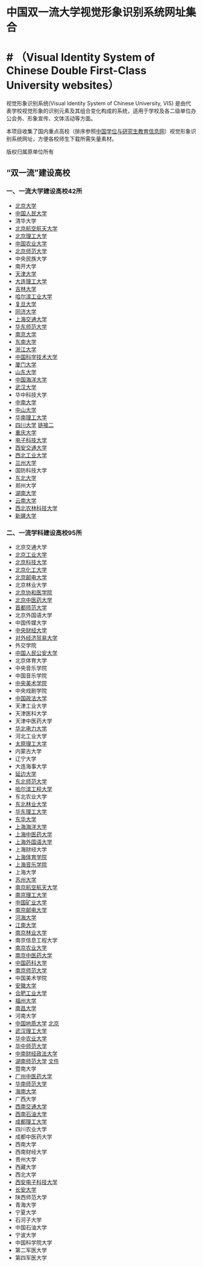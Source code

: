 # 中国双一流大学视觉形象识别系统网址集合 
# # （Visual Identity System of Chinese Double First-Class University websites）

视觉形象识别系统(Visual Identity System of Chinese University, VIS) 是由代表学校视觉形象的识别元素及其组合变化构成的系统，适用于学校及各二级单位办公会务、形象宣传、文体活动等方面。

本项目收集了国内重点高校（排序参照[中国学位与研究生教育信息网](http://www.chinadegrees.cn/xwyyjsjyxx/xwbl/zdjs/syl/)）视觉形象识别系统网址，方便各校师生下载所需矢量素材。

版权归属原单位所有


## “双一流”建设高校
### 一、一流大学建设高校42所
- [北京大学](https://vim.pku.edu.cn/xzzq/index.htm)
- [中国人民大学](http://jiaowu.ruc.edu.cn/wjxz6/jxyx3/5b78134c8ce64102a757a0d9b98db493.htm)
- 清华大学
- [北京航空航天大学](http://xcb.buaa.edu.cn/jswhjs/xxsbsj/index.htm)
- [北京理工大学](http://www.bit.edu.cn/gbxxgk/gbjswh/vixx/index.htm)
- [中国农业大学](http://www.cau.edu.cn/col/col10258/index.html)
- [北京师范大学](https://xcb.bnu.edu.cn/fwzn/xzzx/)
- 中央民族大学
- 南开大学
- [天津大学](http://e.tju.edu.cn/toModule.do?prefix=/News&page=/newsDetail.do?infoid=25454)
- [大连理工大学](http://office.dlut.edu.cn/info/1083/2807.htm)
- [吉林大学](https://www.jlu.edu.cn/xxgk/xxbs.htm)
- [哈尔滨工业大学](http://www.hit.edu.cn/240/list.htm)
- [复旦大学](http://www.fudan.edu.cn/2016/channels/view/74/)
- [同济大学](https://www.tongji.edu.cn/xxgk1/xxbs1.htm)
- [上海交通大学](http://vi.sjtu.edu.cn/)
- [华东师范大学](http://old.ecnu.edu.cn/site/identity/)
- [南京大学](https://www.nju.edu.cn/3647/list.htm#wen2)
- [东南大学](http://www.seu.edu.cn/2017/0531/c17410a190411/page.htm)
- [浙江大学](http://www.zju.edu.cn/572/list.htm)
- [中国科学技术大学](http://vi.ustc.edu.cn/2011/0428/c7181a90255/page.htm)
- [厦门大学](https://www.xmu.edu.cn/about/xiaoxun)
- [山东大学](http://www.culture.sdu.edu.cn/ln_bs/sjsb.htm)
- [中国海洋大学](http://www.ouc.edu.cn/6698/list.htm)
- [武汉大学](http://www.whu.edu.cn/xxgk/wdbs.htm)
- 华中科技大学
- [中南大学](http://xcb.csu.edu.cn/info/1027/1083.htm)
- [中山大学](http://home3.sysu.edu.cn/sysuvi/)
- [华南理工大学](https://www.scut.edu.cn/new/9017/list.htm)
- [四川大学](http://www.scu.edu.cn/xxgknew/cdbs/xm.htm) [链接二](http://www2.scu.edu.cn/news2012/cdzx/webinfo/2014/06/1402363144468459.htm)
- [重庆大学](https://www.cqu.edu.cn/Channel/000-002-001-003/1/index.html)
- [电子科技大学](http://www.photo.uestc.edu.cn/index/detail?cateId=8&pictureId=775)
- [西安交通大学](http://vi.xjtu.edu.cn/)
- [西北工业大学](https://news.nwpu.edu.cn/zdzy/link/xxsbvis/xxsb.htm)
- [兰州大学](http://www.lzu.edu.cn/static/xiaohui/)
- 国防科技大学
- [东北大学](https://www.neu.edu.cn/info_title.html)
- 郑州大学
- [湖南大学](http://www.hnu.edu.cn/hdgk/xywh/xh.htm)
- [云南大学](https://www.ynu.edu.cn/xxgk/sbyd.htm)
- [西北农林科技大学](http://xj.nwsuaf.edu.cn/xxsbxt/27800.htm)
- [新疆大学](http://www.xju.edu.cn/xxgk/xdbs.htm)

### 二、一流学科建设高校95所

- 北京交通大学
- [北京工业大学](http://www.bjut.edu.cn/gdbs/)
- [北京科技大学](http://xiaoban.ustb.edu.cn/upload/Attach/default/xz/2495197827.pdf)
- [北京化工大学](http://www.buct.edu.cn/xxgknew/xywhnew/index.htm)
- [北京邮电大学](https://www.bupt.edu.cn/content/content.php?p=1_1_2318)
- 北京林业大学
- [北京协和医学院](http://www.cams.ac.cn/%E9%A6%96%E9%A1%B5/%E9%99%A2%E6%A0%A1%E6%A6%82%E5%86%B5/%E5%8E%86%E4%BB%BB%E9%A2%86%E5%AF%BC/)
- [北京中医药大学](http://www.bucm.edu.cn/xxgk/xxsb/index.htm)
- [首都师范大学](http://dc.cnu.edu.cn/news/xzzq/21876.htm)
- 北京外国语大学
- 中国传媒大学
- [中央财经大学](http://www.cufe.edu.cn/xxgk/xxbs/sjxxsbxt0/101339.htm)
- [对外经济贸易大学](http://www.uibe.edu.cn/xywh/xhxq/index.htm)
- 外交学院
- [中国人民公安大学](http://jtgl.ppsuc.edu.cn/info/1176/3477.htm)
- 北京体育大学
- 中央音乐学院
- 中国音乐学院
- [中央美术学院](http://www.cafa.edu.cn/st/2018/10519466.htm)
- 中央戏剧学院
- [中国政法大学](http://dwxcb.cupl.edu.cn/info/1008/1046.htm)
- 天津工业大学
- 天津医科大学
- 天津中医药大学
- [华北电力大学](http://xcb.ncepu.edu.cn/docs/2013-08/20130829134426187460.doc)
- 河北工业大学
- [太原理工大学](http://www2017.tyut.edu.cn/xxgk/xxbs/xh.htm)
- 内蒙古大学
- 辽宁大学
- 大连海事大学
- [延边大学](http://www.ybu.edu.cn/xxgk/ydbs.htm)
- [东北师范大学](http://sjxxsbxt.nenu.edu.cn/)
- [哈尔滨工程大学](http://www.hrbeu.edu.cn/xygk/xywh.aspx)
- 东北农业大学
- [东北林业大学](https://lib.nefu.edu.cn/xywh.html)
- [华东理工大学](http://xiaoban.ecust.edu.cn/10389/list.htm)
- [东华大学](http://www.dhu.edu.cn/5952/list.htm)
- [上海海洋大学](https://www.shou.edu.cn/82/1a/c294a33306/page.psp)
- [上海中医药大学](https://www.shutcm.edu.cn/196/list.htm)
- [上海外国语大学](http://www.shisu.edu.cn/about/identity-guidelines)
- 上海财经大学
- [上海体育学院](http://xcb.sus.edu.cn/VISxz.htm)
- [上海音乐学院](http://www.shcmusic.edu.cn/view_0.aspx?cid=470&id=3&navindex=0)
- 上海大学
- [苏州大学](http://www.suda.edu.cn/portal/uis.html)
- [南京航空航天大学](http://www.nuaa.edu.cn/589/list.htm)
- [南京理工大学](http://zs.njust.edu.cn/_upload/article/files/3b/d8/07e54d3a46048e73bc3f7ffbe7f7/3429cb10-f950-4191-a230-fea13eea9949.pdf)
- [中国矿业大学](http://xcb.cumt.edu.cn/67/3e/c2509a157502/page.htm)
- [南京邮电大学](http://www.njupt.edu.cn/12/list.htm)
- [河海大学](http://www.hhu.edu.cn/236/list.htm)
- [江南大学](http://www.jiangnan.edu.cn/xxgk/xxbs.htm)
- [南京林业大学](http://www.njfu.edu.cn/uploads/vi/08.ai)
- 南京信息工程大学
- [南京农业大学](http://www.njau.edu.cn/xxwxh/list.htm)
- [南京中医药大学](http://m.njucm.edu.cn:8092/list.asp?unid=12330)
- [中国药科大学](http://www.cpu.edu.cn/c0/38/c4294a49208/page.htm)
- [南京师范大学](http://www.njnu.edu.cn/xxgk/xbxg.htm)
- 中国美术学院
- [安徽大学](http://www.ahu.edu.cn/149/list.htm)
- [合肥工业大学](https://www.hfut.edu.cn/5298/list.htm)
- [福州大学](https://www.fzu.edu.cn/html/xxgk/xbxx/1.html)
- [南昌大学](http://www.ncu.edu.cn/xxgk/xxxg.html)
- 河南大学
- [中国地质大学](http://www.cugb.edu.cn/shtml/admission/logo.shtml) [北京](http://bm.cugb.edu.cn/vis/xmgf/493469.shtml)
- [武汉理工大学](http://dept.whut.edu.cn/xb/cycx/xxbs/)
- [华中农业大学](http://xchb.hzau.edu.cn/info/1023/1115.htm)
- [华中师范大学](http://xcb.ccnu.edu.cn/info/1011/1012.htm)
- [中南财经政法大学](http://www.zuel.edu.cn/motto_ui/)
- [湖南师范大学](http://www.hunnu.edu.cn/xxgk/xxbs.htm) [文件](http://xiaob.hunnu.edu.cn/info/1021/4606.htm)
- 暨南大学
- [广州中医药大学](http://xcb.gzucm.edu.cn/info/1013/1192.htm)
- [华南师范大学](http://www.scnu.edu.cn/a/20150906/2.html)
- [海南大学](https://www.hainanu.edu.cn/STM/home2013/SHTML_liebiao.asp@bbsid=4621.shtml)
- 广西大学
- [西南交通大学](https://office.swjtu.edu.cn/vis/)
- [西南石油大学](http://www.swpu.edu.cn/2016revision/xxgk.jsp?urltype=tree.TreeTempUrl&wbtreeid=1539)
- [成都理工大学](http://www.cdut.edu.cn//type/020300011704.html)
- 四川农业大学
- 成都中医药大学
- 西南大学
- 西南财经大学
- 贵州大学
- 西藏大学
- 西北大学
- [西安电子科技大学](http://xcb.xidian.edu.cn/info/1008/1094.htm)
- [长安大学](http://office.chd.edu.cn/xxbs/xxbs.htm)
- 陕西师范大学
- 青海大学
- 宁夏大学
- 石河子大学
- 中国石油大学
- 宁波大学
- 中国科学院大学
- 第二军医大学
- 第四军医大学
